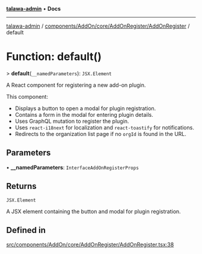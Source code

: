 [**talawa-admin**](../../../../../../README.md) • **Docs**

***

[talawa-admin](../../../../../../modules.md) / [components/AddOn/core/AddOnRegister/AddOnRegister](../README.md) / default

# Function: default()

\> **default**(`__namedParameters`): `JSX.Element`

A React component for registering a new add-on plugin.

This component:
- Displays a button to open a modal for plugin registration.
- Contains a form in the modal for entering plugin details.
- Uses GraphQL mutation to register the plugin.
- Uses `react-i18next` for localization and `react-toastify` for notifications.
- Redirects to the organization list page if no `orgId` is found in the URL.

## Parameters

• **\_\_namedParameters**: `InterfaceAddOnRegisterProps`

## Returns

`JSX.Element`

A JSX element containing the button and modal for plugin registration.

## Defined in

[src/components/AddOn/core/AddOnRegister/AddOnRegister.tsx:38](https://github.com/PalisadoesFoundation/talawa-admin/blob/ec91a82db6f7a7a061fbb4ea9639f2bff335faa5/src/components/AddOn/core/AddOnRegister/AddOnRegister.tsx#L38)

